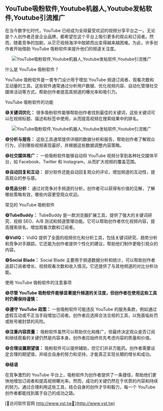 ## **YouTube吸粉软件,Youtube机器人,Youtube发帖软件,Youtube引流推广**

在当今数字化时代，YouTube 已经成为全球最受欢迎的视频分享平台之一。无论是个人创作者还是企业品牌，都希望在这个平台上吸引更多的观众和订阅者。然而，随着竞争的加剧，从茫茫视频海洋中脱颖而出变得越来越困难。为此，许多创作者开始借助 YouTube 吸粉软件来提升他们的频道关注度。

 <center><img src="https://vst.tw/MP4/tuiguang/png/1.png" alt="YouTube吸粉软件,Youtube机器人,Youtube发帖软件,Youtube引流推广"></center>

什么是 YouTube 吸粉软件？

YouTube 吸粉软件是一类专门设计用于增加 YouTube 频道订阅者、观看次数和互动量的工具。这些软件通常通过分析用户数据、优化视频内容、自动化管理社交媒体活动等方式，帮助创作者提高其频道的曝光率和吸引力。

YouTube 吸粉软件的功能

**😄关键词优化：**
很多吸粉软件能够帮助创作者找到最佳的关键词，这些关键词可以在视频标题、描述和标签中使用，从而提高视频在搜索结果中的排名。

 <center><img src="https://vst.tw/MP4/tuiguang/png/8.png" alt="YouTube吸粉软件,Youtube机器人,Youtube发帖软件,Youtube引流推广"></center>

**😄分析与报告：**
这些工具通常提供详细的数据分析和报告，帮助创作者了解观众行为，识别哪些视频表现最好，并根据这些数据调整内容策略。

**😄社交媒体推广：**
一些吸粉软件能够自动将 YouTube 视频分享到各种社交媒体平台，如 Facebook、Twitter 和 Instagram，从而扩大视频的覆盖范围。

**😄自动回复和互动：**
部分软件还能自动回复观众的评论，增加频道的互动性，提高观众的参与感。

**😄竞品分析：**
通过对竞争对手频道的分析，创作者可以获得有价值的见解，了解哪些策略有效，哪些内容更受观众欢迎。

常见的 YouTube 吸粉软件

**😄TubeBuddy：**
TubeBuddy 是一款浏览器扩展工具，提供了强大的关键词研究、视频 SEO、A/B 测试和频道管理功能。它可以帮助创作者优化视频内容，提高搜索排名，增加观看次数和订阅者。

**😄VidIQ：**
VidIQ 提供了全面的视频优化和分析工具，包括关键词研究、趋势分析和竞争对手跟踪。它还能为创作者提供个性化的建议，帮助他们制作更吸引观众的内容。

**😄Social Blade：**
Social Blade 主要用于频道数据分析和统计，可以帮助创作者追踪订阅者增长、视频观看次数和收入情况。它还提供了与其他频道的对比分析功能。

使用 YouTube 吸粉软件的注意事项

**😄尽管 YouTube 吸粉软件能够显著提升频道的关注度，但创作者在使用这些工具时仍需保持谨慎：**

**😄遵守 YouTube 政策：**
一些吸粉软件可能违反 YouTube 的服务条款，例如通过虚假互动或不正当手段增加订阅者。创作者应选择合法合规的工具，以免面临处罚或账号被封禁的风险。

**😄注重内容质量：**
吸粉软件虽然可以帮助优化和推广，但最终决定观众是否订阅和继续观看的关键仍然是内容本身。创作者应始终优先考虑内容的质量和价值。

**😄合理设置期望值：**
吸粉软件可以提供辅助，但它们并非万能药。创作者需要设定合理的期望值，并结合自身的努力和坚持，才能真正实现长期的增长和成功。

**😄结语**

在竞争激烈的 YouTube 平台上，吸粉软件为创作者提供了一条捷径，帮助他们更快地增加订阅者和提高视频曝光率。然而，成功的关键仍然在于优质的内容和持续的努力。通过合理利用这些工具，结合自身的创作才华和毅力，每一个 YouTube 创作者都能找到属于自己的成功之路。


[👻访问软件官网 http://www.vst.tw👻](http://www.vst.tw)
